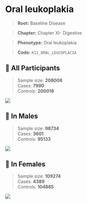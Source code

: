# Oral leukoplakia

> **Root:** Baseline Disease  

> **Chapter:** Chapter XI- Digestive  

> **Phenotype:** Oral leukoplakia  

> **Code:** `K11_ORAL_LEUCOPLACIA`

## 🧪 All Participants  
> Sample size: **208008**  
> Cases: **7990**  
> Controls: **200018**
<img src="/Disease/Figures/ALL/Incidence/K11_ORAL_LEUCOPLACIA.png"/>
<CsvTable src="/Disease_Data/ALL/Incidence/COX_K11_ORAL_LEUCOPLACIA.csv" label="🔍 View full results" />

## 👨 In Males  
> Sample size: **98734**  
> Cases: **3601**  
> Controls: **95133**
<img src="/Disease/Figures/Male/Incidence/K11_ORAL_LEUCOPLACIA.png"/>
<CsvTable src="/Disease_Data/Male/Incidence/COX_K11_ORAL_LEUCOPLACIA.csv" label="🔍 View full results" />

## 👩 In Females  
> Sample size: **109274**  
> Cases: **4389**  
> Controls: **104885**
<img src="/Disease/Figures/Female/Incidence/K11_ORAL_LEUCOPLACIA.png"/>
<CsvTable src="/Disease_Data/Female/Incidence/COX_K11_ORAL_LEUCOPLACIA.csv" label="🔍 View full results" />
